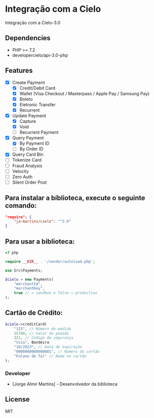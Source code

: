 # Integração com a Cielo

Integração com a Cielo-3.0

## Dependencies
* PHP >= 7.2
* developercielo/api-3.0-php

## Features

* [x] Create Payment
    * [x] Credit/Debit Card
    * [x] Wallet (Visa Checkout / Masterpass / Apple Pay / Samsung Pay)
    * [x] Boleto
    * [x] Eletronic Transfer
    * [x] Recurrent
* [x] Update Payment
    * [x] Capture
    * [x] Void
    * [ ] Recurrent Payment
* [x] Query Payment
    * [x] By Payment ID
    * [ ] By Order ID
* [x] Query Card Bin
* [ ] Tokenize Card
* [ ] Fraud Analysis
* [ ] Velocity
* [ ] Zero Auth
* [ ] Silent Order Post

## Para instalar a bíblioteca, execute o seguinte comando:

```json
"require": {
    "ja-martins/cielo": "^2.0"
}
```

## Para usar a biblioteca:
```php
<? php

require __DIR__ . '/vendor/autoload.php';

use Src\Payments;

$cielo = new Payments(
    "merchantId", 
    "merchantKey", 
    true // = sandbox e false = production
);
```


## Cartão de Crédito:
```php
$cielo->creditCard(
    "123", // Número do pedido
    15700, // Valor do pedido
    321, // Código de segurança
    "Visa", Bandeira 
    "10/2023", // Data de expiração
    "0000000000000001", // Número do cartão
    "Fulano de Tal" // Nome no cartão
);
```

### Developer
* [Jorge Almir Martins] - Desenvolvedor da bíblioteca

License
----

MIT
